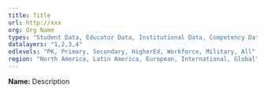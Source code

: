 ```yaml
---
title: Title 
url: http://xxx
org: Org Name
types: "Student Data, Educator Data, Institutional Data, Competency Data, Content Metadata, Content Packaging & Integration, Foundational Standards, Competency & Achievement, Design & Practice "
datalayers: "1,2,3,4"
edlevels: "PK, Primary, Secondary, HigherEd, Workforce, Military, All"
region: "North America, Latin America, European, International, Global"
---
```

**Name:** Description 